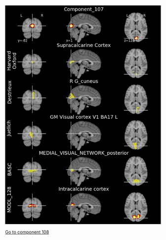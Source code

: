 


![107](preliminary/107.jpg "Component 107")

[Go to component 108](https://parietal-inria.github.io/MODL_atlas/512/108 "Component 108")